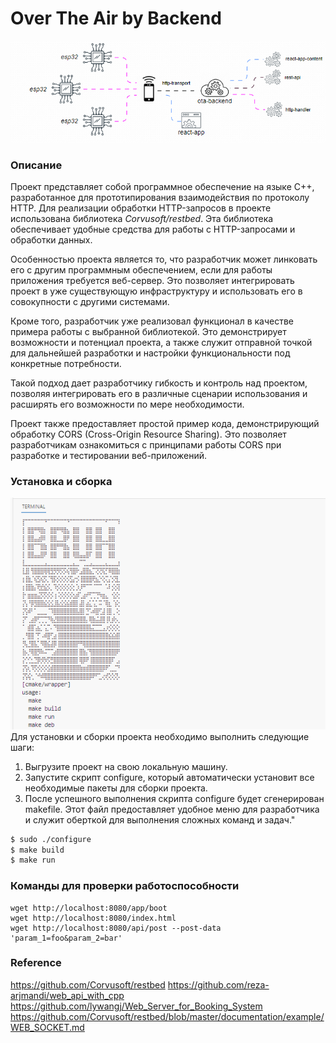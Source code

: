 # Over The Air by Backend

![Alt text](./doc/img/header-anim-1.gif)
### Описание
Проект  представляет собой программное обеспечение на языке C++, разработанное для прототипирования взаимодействия по протоколу HTTP. Для реализации обработки HTTP-запросов в проекте использована библиотека _Corvusoft/restbed_. Эта библиотека обеспечивает удобные средства для работы с HTTP-запросами и обработки данных.

Особенностью проекта является то, что разработчик может линковать его с другим программным обеспечением, если для работы приложения требуется веб-сервер. Это позволяет интегрировать проект в уже существующую инфраструктуру и использовать его в совокупности с другими системами.

Кроме того, разработчик уже реализовал функционал в качестве примера работы с выбранной библиотекой. Это демонстрирует возможности и потенциал проекта, а также служит отправной точкой для дальнейшей разработки и настройки функциональности под конкретные потребности.

Такой подход дает разработчику гибкость и контроль над проектом, позволяя интегрировать его в различные сценарии использования и расширять его возможности по мере необходимости.

Проект также предоставляет простой пример кода, демонстрирующий обработку CORS (Cross-Origin Resource Sharing). Это позволяет разработчикам ознакомиться с принципами работы CORS при разработке и тестировании веб-приложений.

### Установка и сборка
![Alt text](./doc/img/img-configure-1.png)
Для установки и сборки проекта необходимо выполнить следующие шаги:
1. Выгрузите проект на свою локальную машину.
2. Запустите скрипт configure, который автоматически установит все необходимые пакеты для сборки проекта.
3. После успешного выполнения скрипта configure будет сгенерирован makefile. Этот файл предоставляет удобное меню для разработчика и служит оберткой для выполнения сложных команд и задач."

```bash
$ sudo ./configure
$ make build
$ make run
```

### Команды для проверки работоспособности
```
wget http://localhost:8080/app/boot
wget http://localhost:8080/index.html
wget http://localhost:8080/api/post --post-data 'param_1=foo&param_2=bar'
```


### Reference

https://github.com/Corvusoft/restbed
https://github.com/reza-arjmandi/web_api_with_cpp
https://github.com/lywangj/Web_Server_for_Booking_System
https://github.com/Corvusoft/restbed/blob/master/documentation/example/WEB_SOCKET.md